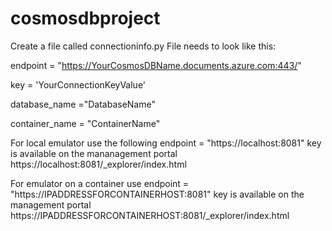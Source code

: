 # cosmosdbproject

Create a file called connectioninfo.py 
File needs to look like this:

endpoint = "https://YourCosmosDBName.documents.azure.com:443/"

key = 'YourConnectionKeyValue'

database_name ="DatabaseName"

container_name = "ContainerName"

For local emulator use the following
endpoint = "https://localhost:8081"
key is available on the mananagement portal
https://localhost:8081/_explorer/index.html


For emulator on a container use
endpoint = "https://IPADDRESSFORCONTAINERHOST:8081"
key is available on the management portal
https://IPADDRESSFORCONTAINERHOST:8081/_explorer/index.html
